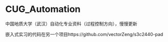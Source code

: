 # CUG_Automation

中国地质大学（武汉）自动化专业资料（过程控制方向），慢慢更新

嵌入式实习的代码在另一个项目https://github.com/vectorZeng/s3c2440-pad
